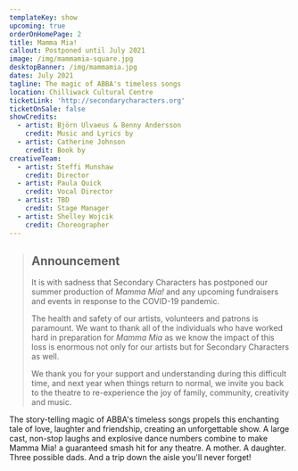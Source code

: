 ```yaml
---
templateKey: show
upcoming: true
orderOnHomePage: 2
title: Mamma Mia!
callout: Postponed until July 2021
image: /img/mammamia-square.jpg
desktopBanner: /img/mammamia.jpg
dates: July 2021
tagline: The magic of ABBA's timeless songs
location: Chilliwack Cultural Centre
ticketLink: 'http://secondarycharacters.org'
ticketOnSale: false
showCredits:
  - artist: Björn Ulvaeus & Benny Andersson
    credit: Music and Lyrics by
  - artist: Catherine Johnson
    credit: Book by
creativeTeam:
  - artist: Steffi Munshaw
    credit: Director
  - artist: Paula Quick
    credit: Vocal Director
  - artist: TBD
    credit: Stage Manager
  - artist: Shelley Wojcik
    credit: Choreographer
---
```


<blockquote>
<h2>Announcement</h2>
It is with sadness that Secondary Characters has postponed our summer production of <i>Mamma Mia!</i> and any upcoming fundraisers and events in response to the COVID-19 pandemic.

The health and safety of our artists, volunteers and patrons is paramount. We want to thank all of the individuals who have worked hard in preparation for <i>Mamma Mia</i> as we know the impact of this loss is enormous not only for our artists but for Secondary Characters as well.

We thank you for your support and understanding during this difficult time, and next year when things return to normal, we invite you back to the theatre to re-experience the joy of family, community, creativity and music.

</blockquote>
The story-telling magic of ABBA's timeless songs propels this enchanting tale of love, laughter and friendship, creating an unforgettable show. A large cast, non-stop laughs and explosive dance numbers combine to make Mamma Mia! a guaranteed smash hit for any theatre. A mother. A daughter. Three possible dads. And a trip down the aisle you'll never forget!
